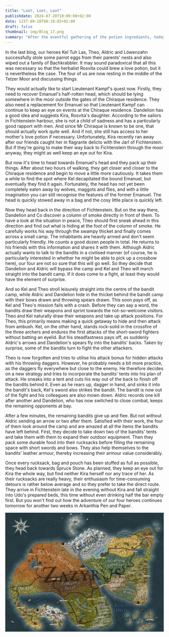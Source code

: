 ```yaml
---
title: "Loot, Loot, Loot"
publishdate: 2024-07-20T10:00:00+02:00
date: 1237-09-28T00:10:03+02:00
draft: false
thumbnail: img/Blog_17.png
summary: "After the eventful gathering of the potion ingredients, today our four heroes have to collect Emanuel's half-decomposed head to prove to Lieutenant Kampf that he has indeed been taken out of the way. Find out here whether this will be the only severed head they have to deal with today:"
---
```


In the last blog, our heroes Kel Tuh Las, Theo, Aldric and Löwenzahn successfully stole some parrot eggs from their parents' nests and also wiped out a family of Bachkrabbler. It may sound paradoxical that all this was necessary so that the herbalist Rosvita could brew a love potion, but it is nevertheless the case. The four of us are now resting in the middle of the Telzer Moor and discussing things. 

They would actually like to start Lieutenant Kampf's quest now. Firstly, they need to recover Emanuel's half-rotten head, which should be lying somewhere in the moor outside the gates of the Chiraque residence. They also need a replacement for Emanuel so that Lieutenant Kampf can continue to keep an eye on events at the Chiraque residence. Dandelion has a good idea and suggests Kira, Rosvita's daughter. According to the sailors in Fichtenstein harbour, she is not a child of sadness and has a particularly good rapport with men. And since Mr Chiraque is known to be one, that should actually work quite well. And if not, she still has access to her mother's love potion if necessary. Unfortunately, Kira recently ran away after our friends caught her in flagrante delicto with the Jarl of Fichtenstein. But if they're going to make their way back to Fichtenstein through the moor anyway, they might as well keep an eye out for Kira.

But now it's time to head towards Emanuel's head and they pack up their things. After about two hours of walking, they get closer and closer to the Chiraque residence and begin to move a little more cautiously. It takes them a while to find the spot where Kel decapitated the bound Emanuel, but eventually they find it again. Fortunately, the head has not yet been completely eaten away by wolves, maggots and flies, and with a little imagination you can still recognise the features of the former Emanuel. The head is quickly stowed away in a bag and the cosy little place is quickly left. 

Now they head back in the direction of Fichtenstein. But on the way there, Dandelion and Co discover a column of smoke directly in front of them. To have a look at the situation in peace, Theo should first sneak ahead in this direction and find out what is hiding at the foot of the column of smoke. He carefully works his way through the swampy thicket and finally comes across a small camp. The inhabitants are heavily armed and don't seem particularly friendly. He counts a good dozen people in total. He returns to his friends with this information and shares it with them. Although Aldric actually wants to talk to the bandits in a civilised manner (of course, he is particularly interested in whether he might be able to pick up a crossbow here), our four are not so sure that this will go well. So they decide that Dandelion and Aldric will bypass the camp and Kel and Theo will march straight into the bandit camp. If it does come to a fight, at least they would have the element of surprise.

And so Kel and Theo stroll leisurely straight into the centre of the bandit camp, while Aldric and Dandelion hide in the thicket behind the bandit camp with their bows drawn and throwing spears drawn. This soon pays off, as Kel and Theo's mission fails with a crash. Before they can say a word, the bandits draw their weapons and sprint towards the not-so-welcome visitors. Theo and Kel naturally draw their weapons and take up attack positions.  For Theo, this primarily means making a quick getaway to hide and then attack from ambush. Kel, on the other hand, stands rock-solid in the crossfire of the three archers and endures the first attacks of the short-sword fighters without batting an eyelid. But his steadfastness pays off, as suddenly Aldric's arrows and Dandelion's spears fly into the bandits' backs. Taken by surprise, some of the bandits turn to fight the other attackers. 

Theo is now forgotten and tries to utilise his attack bonus for hidden attacks with his throwing daggers. However, he probably needs a bit more practice, as the daggers fly everywhere but close to the enemy. He therefore decides on a new strategy and tries to incorporate the bandits' tents into his plan of attack. He sneaks into a tent and cuts his way out of the back to finish off the bandits behind it. Even as he rears up, dagger in hand, and sinks it into the bandit's back, Kel's sword also strikes the bandit. The bandit is now out of the fight and his colleagues are also mown down. Aldric records one kill after another and Dandelion, who has now switched to close combat, keeps the remaining opponents at bay.

After a few minutes, the remaining bandits give up and flee. But not without Aldric sending an arrow or two after them. Satisfied with their work, the four of them look around the camp and are amazed at all the items the bandits have left behind. First, they decide to take down two of the bandits' tents and take them with them to expand their outdoor equipment. Then they pack some durable food into their rucksacks before filling the remaining space with short swords and bows. They also help themselves to the bandits' leather armour, thereby increasing their armour value considerably.

Once every rucksack, bag and pouch has been stuffed as full as possible, they head back towards Spruce Stone. As planned, they keep an eye out for Kira the whole way, but find neither Kira herself nor any trace of her. As their rucksacks are really heavy, their enthusiasm for time-consuming detours is rather below average and so they prefer to take the direct route.  They arrive in Fichtenstein late in the evening without Kira and fall straight into Udo's prepared beds, this time without even drinking half the bar empty first. But you won't find out how the adventure of our four heroes continues tomorrow for another two weeks in Arkanthia Pen and Paper.

<div class="center">
  <img class="img-fluid" title="Worldmap Arkanthia" alt="Worldmap Arkanthia." src="./img/Arkanthia_Map_Blog_17.jpg" />
</div>
